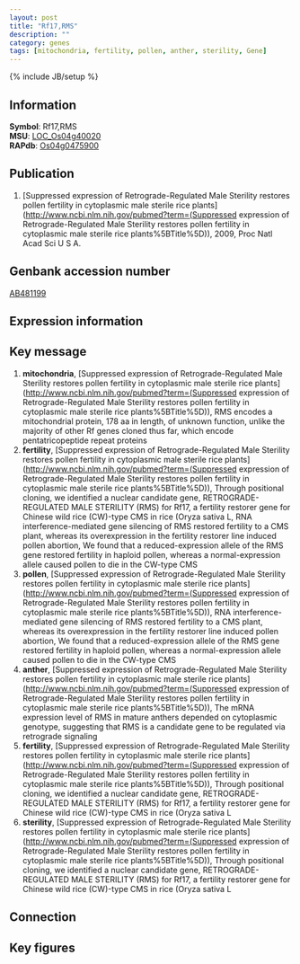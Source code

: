 ```yaml
---
layout: post
title: "Rf17,RMS"
description: ""
category: genes
tags: [mitochondria, fertility, pollen, anther, sterility, Gene]
---
```

{% include JB/setup %}

## Information
__Symbol__: Rf17,RMS  
__MSU__: [LOC_Os04g40020](http://rice.plantbiology.msu.edu/cgi-bin/ORF_infopage.cgi?orf=LOC_Os04g40020)  
__RAPdb__: [Os04g0475900](http://rapdb.dna.affrc.go.jp/viewer/gbrowse_details/irgsp1?name=Os04g0475900)  

## Publication
1. [Suppressed expression of Retrograde-Regulated Male Sterility restores pollen fertility in cytoplasmic male sterile rice plants](http://www.ncbi.nlm.nih.gov/pubmed?term=(Suppressed expression of Retrograde-Regulated Male Sterility restores pollen fertility in cytoplasmic male sterile rice plants%5BTitle%5D)), 2009, Proc Natl Acad Sci U S A.

## Genbank accession number
[AB481199](http://www.ncbi.nlm.nih.gov/nuccore/AB481199)

## Expression information

## Key message
1. __mitochondria__, [Suppressed expression of Retrograde-Regulated Male Sterility restores pollen fertility in cytoplasmic male sterile rice plants](http://www.ncbi.nlm.nih.gov/pubmed?term=(Suppressed expression of Retrograde-Regulated Male Sterility restores pollen fertility in cytoplasmic male sterile rice plants%5BTitle%5D)),  RMS encodes a mitochondrial protein, 178 aa in length, of unknown function, unlike the majority of other Rf genes cloned thus far, which encode pentatricopeptide repeat proteins
2. __fertility__, [Suppressed expression of Retrograde-Regulated Male Sterility restores pollen fertility in cytoplasmic male sterile rice plants](http://www.ncbi.nlm.nih.gov/pubmed?term=(Suppressed expression of Retrograde-Regulated Male Sterility restores pollen fertility in cytoplasmic male sterile rice plants%5BTitle%5D)),  Through positional cloning, we identified a nuclear candidate gene, RETROGRADE-REGULATED MALE STERILITY (RMS) for Rf17, a fertility restorer gene for Chinese wild rice (CW)-type CMS in rice (Oryza sativa L, RNA interference-mediated gene silencing of RMS restored fertility to a CMS plant, whereas its overexpression in the fertility restorer line induced pollen abortion, We found that a reduced-expression allele of the RMS gene restored fertility in haploid pollen, whereas a normal-expression allele caused pollen to die in the CW-type CMS
3. __pollen__, [Suppressed expression of Retrograde-Regulated Male Sterility restores pollen fertility in cytoplasmic male sterile rice plants](http://www.ncbi.nlm.nih.gov/pubmed?term=(Suppressed expression of Retrograde-Regulated Male Sterility restores pollen fertility in cytoplasmic male sterile rice plants%5BTitle%5D)),  RNA interference-mediated gene silencing of RMS restored fertility to a CMS plant, whereas its overexpression in the fertility restorer line induced pollen abortion, We found that a reduced-expression allele of the RMS gene restored fertility in haploid pollen, whereas a normal-expression allele caused pollen to die in the CW-type CMS
4. __anther__, [Suppressed expression of Retrograde-Regulated Male Sterility restores pollen fertility in cytoplasmic male sterile rice plants](http://www.ncbi.nlm.nih.gov/pubmed?term=(Suppressed expression of Retrograde-Regulated Male Sterility restores pollen fertility in cytoplasmic male sterile rice plants%5BTitle%5D)),  The mRNA expression level of RMS in mature anthers depended on cytoplasmic genotype, suggesting that RMS is a candidate gene to be regulated via retrograde signaling
5. __fertility__, [Suppressed expression of Retrograde-Regulated Male Sterility restores pollen fertility in cytoplasmic male sterile rice plants](http://www.ncbi.nlm.nih.gov/pubmed?term=(Suppressed expression of Retrograde-Regulated Male Sterility restores pollen fertility in cytoplasmic male sterile rice plants%5BTitle%5D)),  Through positional cloning, we identified a nuclear candidate gene, RETROGRADE-REGULATED MALE STERILITY (RMS) for Rf17, a fertility restorer gene for Chinese wild rice (CW)-type CMS in rice (Oryza sativa L
6. __sterility__, [Suppressed expression of Retrograde-Regulated Male Sterility restores pollen fertility in cytoplasmic male sterile rice plants](http://www.ncbi.nlm.nih.gov/pubmed?term=(Suppressed expression of Retrograde-Regulated Male Sterility restores pollen fertility in cytoplasmic male sterile rice plants%5BTitle%5D)),  Through positional cloning, we identified a nuclear candidate gene, RETROGRADE-REGULATED MALE STERILITY (RMS) for Rf17, a fertility restorer gene for Chinese wild rice (CW)-type CMS in rice (Oryza sativa L

## Connection

## Key figures



